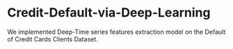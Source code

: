 # Credit-Default-via-Deep-Learning
We implemented Deep-Time series features extraction model on the Default of Credit Cards Clients Dataset.
